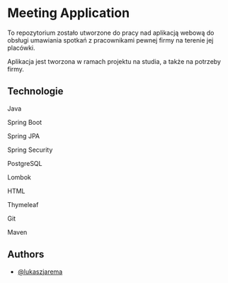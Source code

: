 
# Meeting Application

To repozytorium zostało utworzone do pracy nad aplikacją webową do obsługi umawiania spotkań z pracownikami pewnej firmy na terenie jej placówki.

Aplikacja jest tworzona w ramach projektu na studia, a także na potrzeby firmy.

## Technologie

Java

Spring Boot

Spring JPA

Spring Security

PostgreSQL

Lombok

HTML

Thymeleaf

Git

Maven

## Authors

- [@lukaszjarema](https://github.com/LukaszJarema)

